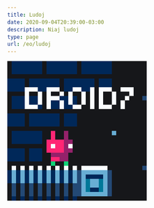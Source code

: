 ```yaml
---
title: Ludoj
date: 2020-09-04T20:39:00-03:00
description: Niaj ludoj
type: page
url: /eo/ludoj
---
```


[![DROID7](droid7/thumbnail.gif)](droid7)
